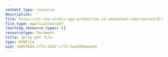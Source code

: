 ```yaml
---
content_type: resource
description: ''
file: https://ol-ocw-studio-app-production.s3.amazonaws.com/courses/8-01sc-classical-mechanics-fall-2016/1605fb442ffa45d7c7725ae899daee94_VZm6mxu2xlk.pdf
file_type: application/pdf
learning_resource_types: []
resourcetype: Document
title: 3play pdf file
type: OCWFile
uid: 1605fb44-2ffa-45d7-c772-5ae899daee94
---
```

